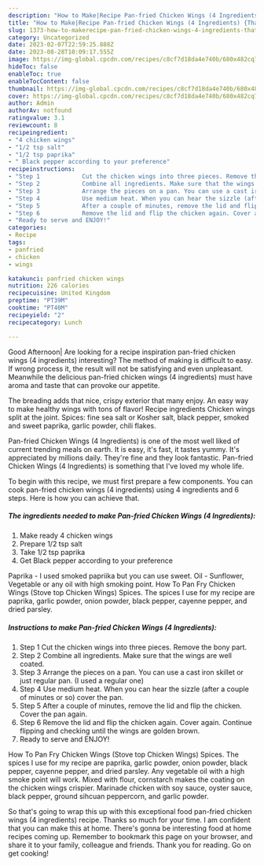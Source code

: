 ```yaml
---
description: "How to Make|Recipe Pan-fried Chicken Wings (4 Ingredients) {That is Simple"
title: "How to Make|Recipe Pan-fried Chicken Wings (4 Ingredients) {That is Simple"
slug: 1373-how-to-makerecipe-pan-fried-chicken-wings-4-ingredients-that-is-simple
category: Uncategorized
date: 2023-02-07T22:59:25.888Z
date: 2023-08-28T10:09:17.555Z
image: https://img-global.cpcdn.com/recipes/c8cf7d18da4e740b/680x482cq70/pan-fried-chicken-wings-4-ingredients-recipe-main-photo.jpg
hideToc: false
enableToc: true
enableTocContent: false
thumbnail: https://img-global.cpcdn.com/recipes/c8cf7d18da4e740b/680x482cq70/pan-fried-chicken-wings-4-ingredients-recipe-main-photo.jpg
cover: https://img-global.cpcdn.com/recipes/c8cf7d18da4e740b/680x482cq70/pan-fried-chicken-wings-4-ingredients-recipe-main-photo.jpg
author: Admin
authorAv: notfound
ratingvalue: 3.1
reviewcount: 8
recipeingredient:
- "4 chicken wings"
- "1/2 tsp salt"
- "1/2 tsp paprika"
- " Black pepper according to your preference"
recipeinstructions:
- "Step 1            Cut the chicken wings into three pieces. Remove the bony part."
- "Step 2            Combine all ingredients. Make sure that the wings are well coated."
- "Step 3            Arrange the pieces on a pan. You can use a cast iron skillet or just regular pan. (I used a regular one)"
- "Step 4            Use medium heat. When you can hear the sizzle (after a couple of minutes or so) cover the pan."
- "Step 5            After a couple of minutes, remove the lid and flip the chicken. Cover the pan again."
- "Step 6            Remove the lid and flip the chicken again. Cover again. Continue flipping and checking until the wings are golden brown."
- "Ready to serve and ENJOY!"
categories:
- Recipe
tags:
- panfried
- chicken
- wings

katakunci: panfried chicken wings 
nutrition: 226 calories
recipecuisine: United Kingdom
preptime: "PT39M"
cooktime: "PT40M"
recipeyield: "2"
recipecategory: Lunch

---
```



Good Afternoon| Are looking for a recipe inspiration pan-fried chicken wings (4 ingredients) interesting? The method of making is difficult to easy. If wrong process it, the result will not be satisfying and even unpleasant. Meanwhile the delicious pan-fried chicken wings (4 ingredients) must have aroma and taste that can provoke our appetite.





The breading adds that nice, crispy exterior that many enjoy. An easy way to make healthy wings with tons of flavor! Recipe ingredients Chicken wings split at the joint. Spices: fine sea salt or Kosher salt, black pepper, smoked and sweet paprika, garlic powder, chili flakes.

Pan-fried Chicken Wings (4 Ingredients) is one of the most well liked of current trending meals on earth. It is easy, it's fast, it tastes yummy. It's appreciated by millions daily. They're fine and they look fantastic. Pan-fried Chicken Wings (4 Ingredients) is something that I've loved my whole life.


To begin with this recipe, we must first prepare a few components. You can cook pan-fried chicken wings (4 ingredients) using 4 ingredients and 6 steps. Here is how you can achieve that.

<!--inarticleads1-->

##### The ingredients needed to make Pan-fried Chicken Wings (4 Ingredients):

1. Make ready 4 chicken wings
1. Prepare 1/2 tsp salt
1. Take 1/2 tsp paprika
1. Get  Black pepper according to your preference


Paprika - I used smoked papriika but you can use sweet. Oil - Sunflower, Vegetable or any oil with high smoking point. How To Pan Fry Chicken Wings (Stove top Chicken Wings) Spices. The spices I use for my recipe are paprika, garlic powder, onion powder, black pepper, cayenne pepper, and dried parsley. 

<!--inarticleads2-->

##### Instructions to make Pan-fried Chicken Wings (4 Ingredients):

1. Step 1            Cut the chicken wings into three pieces. Remove the bony part.
1. Step 2            Combine all ingredients. Make sure that the wings are well coated.
1. Step 3            Arrange the pieces on a pan. You can use a cast iron skillet or just regular pan. (I used a regular one)
1. Step 4            Use medium heat. When you can hear the sizzle (after a couple of minutes or so) cover the pan.
1. Step 5            After a couple of minutes, remove the lid and flip the chicken. Cover the pan again.
1. Step 6            Remove the lid and flip the chicken again. Cover again. Continue flipping and checking until the wings are golden brown.
1. Ready to serve and ENJOY!

How To Pan Fry Chicken Wings (Stove top Chicken Wings) Spices. The spices I use for my recipe are paprika, garlic powder, onion powder, black pepper, cayenne pepper, and dried parsley. Any vegetable oil with a high smoke point will work. Mixed with flour, cornstarch makes the coating on the chicken wings crispier. Marinade chicken with soy sauce, oyster sauce, black pepper, ground sihcuan peppercorn, and garlic powder. 

So that's going to wrap this up with this exceptional food pan-fried chicken wings (4 ingredients) recipe. Thanks so much for your time. I am confident that you can make this at home. There's gonna be interesting food at home recipes coming up. Remember to bookmark this page on your browser, and share it to your family, colleague and friends. Thank you for reading. Go on get cooking!
